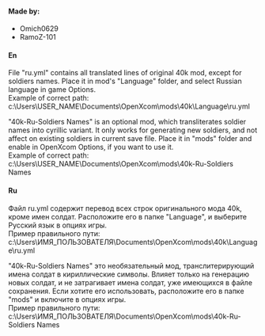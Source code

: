 ﻿#### Made by:
- Omich0629
- RamoZ-101


#### En
File "ru.yml" contains all translated lines of original 40k mod, except for soldiers names.
Place it in mod's "Language" folder, and select Russian language in game Options. <br />
Example of correct path: <br /> c:\Users\USER_NAME\Documents\OpenXcom\mods\40k\Language\ru.yml

"40k-Ru-Soldiers Names" is an optional mod, which transliterates soldier names into cyrillic variant.
It only works for generating new soldiers, and not affect on existing soldiers in current save file.
Place it in "mods" folder and enable in OpenXcom Options, if you want to use it. <br />
Example of correct path: <br /> c:\Users\USER_NAME\Documents\OpenXcom\mods\40k-Ru-Soldiers Names


#### Ru
Файл ru.yml содержит перевод всех строк оригинального мода 40k, кроме имен солдат.
Расположите его в папке "Language", и выберите Русский язык в опциях игры. <br />
Пример правильного пути: <br /> c:\Users\ИМЯ_ПОЛЬЗОВАТЕЛЯ\Documents\OpenXcom\mods\40k\Language\ru.yml

"40k-Ru-Soldiers Names" это необязательный мод, транслитерирующий имена солдат в кириллические символы.
Влияет только на генерацию новых солдат, и не затрагивает имена солдат, уже имеющихся в файле сохранения.
Если хотите его использовать, расположите его в папке "mods" и включите в опциях игры. <br />
Пример правильного пути: <br /> c:\Users\ИМЯ_ПОЛЬЗОВАТЕЛЯ\Documents\OpenXcom\mods\40k-Ru-Soldiers Names